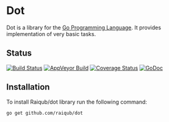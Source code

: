 # Dot

Dot is a library for the [Go Programming Language][go]. It provides
implementation of very basic tasks.

## Status

[![Build Status](https://img.shields.io/travis/raiqub/dot/master.svg?style=flat&label=linux%20build)](https://travis-ci.org/raiqub/dot)
[![AppVeyor Build](https://img.shields.io/appveyor/ci/skarllot/dot/master.svg?style=flat&label=windows%20build)](https://ci.appveyor.com/project/skarllot/dot)
[![Coverage Status](https://coveralls.io/repos/raiqub/dot/badge.svg?branch=master&service=github)](https://coveralls.io/github/raiqub/dot?branch=master)
[![GoDoc](https://godoc.org/github.com/raiqub/dot?status.svg)](http://godoc.org/github.com/raiqub/dot)

## Installation

To install Raiqub/dot library run the following command:

~~~ bash
go get github.com/raiqub/dot
~~~


[go]: http://golang.org/
